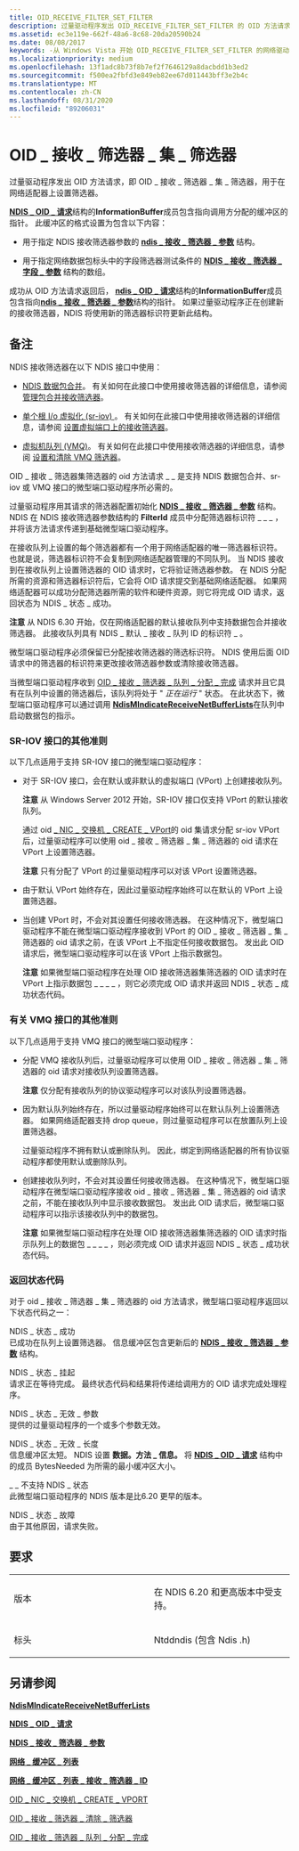 ```yaml
---
title: OID_RECEIVE_FILTER_SET_FILTER
description: 过量驱动程序发出 OID_RECEIVE_FILTER_SET_FILTER 的 OID 方法请求，以在网络适配器上设置筛选器。
ms.assetid: ec3e119e-662f-48a6-8c68-20da20590b24
ms.date: 08/08/2017
keywords: -从 Windows Vista 开始 OID_RECEIVE_FILTER_SET_FILTER 的网络驱动程序
ms.localizationpriority: medium
ms.openlocfilehash: 13f1adc8b73f8b7ef2f7646129a8dacbdd1b3ed2
ms.sourcegitcommit: f500ea2fbfd3e849eb82ee67d011443bff3e2b4c
ms.translationtype: MT
ms.contentlocale: zh-CN
ms.lasthandoff: 08/31/2020
ms.locfileid: "89206031"
---
```

# <a name="oid_receive_filter_set_filter"></a>OID \_ 接收 \_ 筛选器 \_ 集 \_ 筛选器

过量驱动程序发出 OID 方法请求，即 OID \_ 接收 \_ 筛选器 \_ 集 \_ 筛选器，用于在网络适配器上设置筛选器。

[**NDIS \_ OID \_ 请求**](/windows-hardware/drivers/ddi/ndis/ns-ndis-_ndis_oid_request)结构的**InformationBuffer**成员包含指向调用方分配的缓冲区的指针。 此缓冲区的格式设置为包含以下内容：

-   用于指定 NDIS 接收筛选器参数的 [**ndis \_ 接收 \_ 筛选器 \_ 参数**](/windows-hardware/drivers/ddi/ntddndis/ns-ntddndis-_ndis_receive_filter_parameters) 结构。

-   用于指定网络数据包标头中的字段筛选器测试条件的 [**NDIS \_ 接收 \_ 筛选器 \_ 字段 \_ 参数**](/windows-hardware/drivers/ddi/ntddndis/ns-ntddndis-_ndis_receive_filter_field_parameters) 结构的数组。

成功从 OID 方法请求返回后， [**ndis \_ OID \_ 请求**](/windows-hardware/drivers/ddi/ndis/ns-ndis-_ndis_oid_request)结构的**InformationBuffer**成员包含指向[**ndis \_ 接收 \_ 筛选器 \_ 参数**](/windows-hardware/drivers/ddi/ntddndis/ns-ntddndis-_ndis_receive_filter_parameters)结构的指针。 如果过量驱动程序正在创建新的接收筛选器，NDIS 将使用新的筛选器标识符更新此结构。

<a name="remarks"></a>备注
-------

NDIS 接收筛选器在以下 NDIS 接口中使用：

-   [NDIS 数据包合并](./ndis-packet-coalescing.md)。 有关如何在此接口中使用接收筛选器的详细信息，请参阅 [管理包合并接收筛选器](https://docs.microsoft.com/windows-hardware/drivers/network/managing-packet-coalescing-receive-filters)。

-   [单个根 I/o 虚拟化 (sr-iov) ](./single-root-i-o-virtualization--sr-iov-.md)。 有关如何在此接口中使用接收筛选器的详细信息，请参阅 [设置虚拟端口上的接收筛选器](./setting-a-receive-filter-on-a-virtual-port.md)。

-   [虚拟机队列 (VMQ)](./virtual-machine-queue--vmq--in-ndis-6-20.md)。 有关如何在此接口中使用接收筛选器的详细信息，请参阅 [设置和清除 VMQ 筛选器](./setting-and-clearing-vmq-filters.md)。

OID \_ 接收 \_ 筛选器集筛选器的 oid 方法请求 \_ \_ 是支持 NDIS 数据包合并、sr-iov 或 VMQ 接口的微型端口驱动程序所必需的。

过量驱动程序用其请求的筛选器配置初始化 [**NDIS \_ 接收 \_ 筛选器 \_ 参数**](/windows-hardware/drivers/ddi/ntddndis/ns-ntddndis-_ndis_receive_filter_parameters) 结构。 NDIS 在 NDIS 接收筛选器参数结构的 **FilterId** 成员中分配筛选器标识符 \_ \_ \_ ，并将该方法请求传递到基础微型端口驱动程序。

在接收队列上设置的每个筛选器都有一个用于网络适配器的唯一筛选器标识符。 也就是说，筛选器标识符不会复制到网络适配器管理的不同队列。 当 NDIS 接收到在接收队列上设置筛选器的 OID 请求时，它将验证筛选器参数。 在 NDIS 分配所需的资源和筛选器标识符后，它会将 OID 请求提交到基础网络适配器。 如果网络适配器可以成功分配筛选器所需的软件和硬件资源，则它将完成 OID 请求，返回状态为 NDIS \_ 状态 \_ 成功。

**注意**  从 NDIS 6.30 开始，仅在网络适配器的默认接收队列中支持数据包合并接收筛选器。 此接收队列具有 NDIS \_ 默认 \_ 接收 \_ 队列 ID 的标识符 \_ 。



微型端口驱动程序必须保留已分配接收筛选器的筛选标识符。 NDIS 使用后面 OID 请求中的筛选器的标识符来更改接收筛选器参数或清除接收筛选器。

当微型端口驱动程序收到 [OID \_ 接收 \_ 筛选器 \_ 队列 \_ 分配 \_ 完成](oid-receive-filter-queue-allocation-complete.md) 请求并且它具有在队列中设置的筛选器后，该队列将处于 " *正在运行* " 状态。 在此状态下，微型端口驱动程序可以通过调用 [**NdisMIndicateReceiveNetBufferLists**](/windows-hardware/drivers/ddi/ndis/nf-ndis-ndismindicatereceivenetbufferlists)在队列中启动数据包的指示。

### <a name="additional-guidelines-for-the-sr-iov-interface"></a>SR-IOV 接口的其他准则

以下几点适用于支持 SR-IOV 接口的微型端口驱动程序：

-   对于 SR-IOV 接口，会在默认或非默认的虚拟端口 (VPort) 上创建接收队列。

    **注意**  从 Windows Server 2012 开始，SR-IOV 接口仅支持 VPort 的默认接收队列。

    通过 oid [ \_ NIC \_ 交换机 \_ CREATE \_ VPort](oid-nic-switch-create-vport.md)的 oid 集请求分配 sr-iov VPort 后，过量驱动程序可以使用 oid \_ 接收 \_ 筛选器 \_ 集 \_ 筛选器的 oid 请求在 VPort 上设置筛选器。

    **注意**  只有分配了 VPort 的过量驱动程序可以对该 VPort 设置筛选器。

-   由于默认 VPort 始终存在，因此过量驱动程序始终可以在默认的 VPort 上设置筛选器。

-   当创建 VPort 时，不会对其设置任何接收筛选器。 在这种情况下，微型端口驱动程序不能在微型端口驱动程序接收到 VPort 的 OID \_ 接收 \_ 筛选器 \_ 集 \_ 筛选器的 oid 请求之前，在该 VPort 上不指定任何接收数据包。 发出此 OID 请求后，微型端口驱动程序可以在该 VPort 上指示数据包。

    **注意**  如果微型端口驱动程序在处理 OID 接收筛选器集筛选器的 OID 请求时在 VPort 上指示数据包 \_ \_ \_ \_ ，则它必须完成 OID 请求并返回 NDIS \_ 状态 \_ 成功状态代码。

### <a name="additional-guidelines-for-the-vmq-interface"></a>有关 VMQ 接口的其他准则

以下几点适用于支持 VMQ 接口的微型端口驱动程序：

-   分配 VMQ 接收队列后，过量驱动程序可以使用 OID \_ 接收 \_ 筛选器 \_ 集 \_ 筛选器的 oid 请求对接收队列设置筛选器。

    **注意**  仅分配有接收队列的协议驱动程序可以对该队列设置筛选器。

-   因为默认队列始终存在，所以过量驱动程序始终可以在默认队列上设置筛选器。 如果网络适配器支持 drop queue，则过量驱动程序可以在放置队列上设置筛选器。

    过量驱动程序不拥有默认或删除队列。 因此，绑定到网络适配器的所有协议驱动程序都使用默认或删除队列。

-   创建接收队列时，不会对其设置任何接收筛选器。 在这种情况下，微型端口驱动程序在微型端口驱动程序接收 oid \_ 接收 \_ 筛选器 \_ 集 \_ 筛选器的 oid 请求之前，不能在接收队列中显示接收数据包。 发出此 OID 请求后，微型端口驱动程序可以指示该接收队列中的数据包。

    **注意**  如果微型端口驱动程序在处理 OID 接收筛选器集筛选器的 OID 请求时指示队列上的数据包 \_ \_ \_ \_ ，则必须完成 OID 请求并返回 NDIS \_ 状态 \_ 成功状态代码。

### <a name="return-status-codes"></a>返回状态代码

对于 oid \_ 接收 \_ 筛选器 \_ 集 \_ 筛选器的 oid 方法请求，微型端口驱动程序返回以下状态代码之一：

<a href="" id="ndis-status-success"></a>NDIS \_ 状态 \_ 成功  
已成功在队列上设置筛选器。 信息缓冲区包含更新后的 [**NDIS \_ 接收 \_ 筛选器 \_ 参数**](/windows-hardware/drivers/ddi/ntddndis/ns-ntddndis-_ndis_receive_filter_parameters) 结构。

<a href="" id="ndis-status-pending"></a>NDIS \_ 状态 \_ 挂起  
请求正在等待完成。 最终状态代码和结果将传递给调用方的 OID 请求完成处理程序。

<a href="" id="ndis-status-invalid-parameter"></a>NDIS \_ 状态 \_ 无效 \_ 参数  
提供的过量驱动程序的一个或多个参数无效。

<a href="" id="ndis-status-invalid-length"></a>NDIS \_ 状态 \_ 无效 \_ 长度  
信息缓冲区太短。 NDIS 设置 **数据。方法 \_ 信息。** 将 [**NDIS \_ OID \_ 请求**](/windows-hardware/drivers/ddi/ndis/ns-ndis-_ndis_oid_request) 结构中的成员 BytesNeeded 为所需的最小缓冲区大小。

<a href="" id="ndis-status-not-supported"></a>\_ \_ 不支持 NDIS \_ 状态  
此微型端口驱动程序的 NDIS 版本是比6.20 更早的版本。

<a href="" id="ndis-status-failure"></a>NDIS \_ 状态 \_ 故障  
由于其他原因，请求失败。

<a name="requirements"></a>要求
------------

<table>
<colgroup>
<col width="50%" />
<col width="50%" />
</colgroup>
<tbody>
<tr class="odd">
<td><p>版本</p></td>
<td><p>在 NDIS 6.20 和更高版本中受支持。</p></td>
</tr>
<tr class="even">
<td><p>标头</p></td>
<td>Ntddndis (包含 Ndis .h) </td>
</tr>
</tbody>
</table>

## <a name="see-also"></a>另请参阅


[**NdisMIndicateReceiveNetBufferLists**](/windows-hardware/drivers/ddi/ndis/nf-ndis-ndismindicatereceivenetbufferlists)

[**NDIS \_ OID \_ 请求**](/windows-hardware/drivers/ddi/ndis/ns-ndis-_ndis_oid_request)

[**NDIS \_ 接收 \_ 筛选器 \_ 参数**](/windows-hardware/drivers/ddi/ntddndis/ns-ntddndis-_ndis_receive_filter_parameters)

[**网络 \_ 缓冲区 \_ 列表**](/windows-hardware/drivers/ddi/ndis/ns-ndis-_net_buffer_list)

[**网络 \_ 缓冲区 \_ 列表 \_ 接收 \_ 筛选器 \_ ID**](/windows-hardware/drivers/ddi/ndis/nf-ndis-net_buffer_list_receive_filter_id)

[OID \_ NIC \_ 交换机 \_ CREATE \_ VPORT](oid-nic-switch-create-vport.md)

[OID \_ 接收 \_ 筛选器 \_ 清除 \_ 筛选器](oid-receive-filter-clear-filter.md)

[OID \_ 接收 \_ 筛选器 \_ 队列 \_ 分配 \_ 完成](oid-receive-filter-queue-allocation-complete.md)